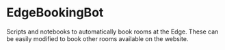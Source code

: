 # EdgeBookingBot
 Scripts and notebooks to automatically book rooms at the Edge. These can be easily modified to book other rooms available on the website.
